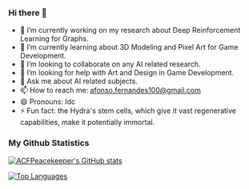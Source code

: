 ### Hi there 👋

- 🔭 I’m currently working on my research about Deep Reinforcement Learning for Graphs.
- 🌱 I’m currently learning about 3D Modeling and Pixel Art for Game Development.
- 👯 I’m looking to collaborate on any AI related research.
- 🤔 I’m looking for help with Art and Design in Game Development.
- 💬 Ask me about AI related subjects.
- 📫 How to reach me: afonso.fernandes100@gmail.com
- 😄 Pronouns: Idc
- ⚡ Fun fact: the Hydra's stem cells, which give it vast regenerative capabilities, make it potentially immortal.

### My Github Statistics

[![ACFPeacekeeper's GitHub stats](https://github-readme-stats.vercel.app/api?username=ACFPeacekeeper&hide=prs,issues,contribs&count_private=true&show_icons=true&theme=cobalt)](https://github.com/anuraghazra/github-readme-stats)

[![Top Languages](https://github-readme-stats.vercel.app/api/top-langs/?username=ACFPeacekeeper&count_private=true&show_icons=true&theme=cobalt)](https://github.com/anuraghazra/github-readme-stats)

<!--
**ACFPeacekeeper/ACFPeacekeeper** is a ✨ _special_ ✨ repository because its `README.md` (this file) appears on your GitHub profile.
-->
